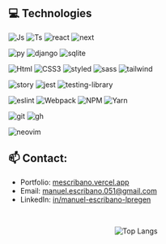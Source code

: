 ## **💻 Technologies**

![Js][js-shield] ![Ts][ts-shield] ![react][react-shield] ![next][next-shield]

![py][Python] ![django][django] ![sqlite][sqlite]

![Html][html-shield] ![CSS3][css-shield] ![styled][styled-shield]
![sass][sass-shield] ![tailwind][tailwind-shield]

![story][story-shield] ![jest][jest-shield] ![testing-library][testing-library]

![eslint][eslint-shield]
![Webpack][webpack-shield] ![NPM][npm-shield] ![Yarn][yarn-shield]

![git][git-shield] ![gh][github-shield]

![neovim][neovim-shield]

## **📫 Contact:**

- Portfolio: [mescribano.vercel.app](https://mescribano.vercel.app/)
- Email: manuel.escribano.051@gmail.com
- LinkedIn: [in/manuel-escribano-lpregen](https://www.linkedin.com/in/manuel-escribano-lpregen/)

<div align='center'>

</br>

![Top Langs](https://github-readme-stats.vercel.app/api/top-langs/?username=LPRegen&layout=compact)

</div>

<!-- Technologies -->

[js-shield]: https://img.shields.io/badge/JavaScript-323330?style=for-the-badge&logo=javascript&logoColor=F7DF1E
[ts-shield]: https://img.shields.io/badge/TypeScript-007ACC?style=for-the-badge&logo=typescript&logoColor=white
[html-shield]: https://img.shields.io/badge/HTML5-E34F26?style=for-the-badge&logo=html5&logoColor=white
[css-shield]: https://img.shields.io/badge/CSS3-1572B6?style=for-the-badge&logo=css3&logoColor=white
[webpack-shield]: https://img.shields.io/badge/Webpack-3c52e6?style=for-the-badge&logo=Webpack&logoColor=white
[react-shield]: https://img.shields.io/badge/React-20232A?style=for-the-badge&logo=react&logoColor=61DAFB
[jest-shield]: https://img.shields.io/badge/Jest-C21325?style=for-the-badge&logo=jest&logoColor=white
[tailwind-shield]: https://img.shields.io/badge/Tailwind_CSS-38B2AC?style=for-the-badge&logo=tailwind-css&logoColor=white
[next-shield]: https://img.shields.io/badge/next.js-000000?style=for-the-badge&logo=nextdotjs&logoColor=white
[styled-shield]: https://img.shields.io/badge/styled--components-DB7093?style=for-the-badge&logo=styled-components&logoColor=white
[sass-shield]: https://img.shields.io/badge/Sass-CC6699?style=for-the-badge&logo=sass&logoColor=white
[story-shield]: https://img.shields.io/badge/storybook-FF4785?style=for-the-badge&logo=storybook&logoColor=white
[eslint-shield]: https://img.shields.io/badge/eslint-3A33D1?style=for-the-badge&logo=eslint&logoColor=white
[npm-shield]: https://img.shields.io/badge/npm-CB3837?style=for-the-badge&logo=npm&logoColor=white
[yarn-shield]: https://img.shields.io/badge/Yarn-2C8EBB?style=for-the-badge&logo=yarn&logoColor=white
[git-shield]: https://img.shields.io/badge/GIT-E44C30?style=for-the-badge&logo=git&logoColor=white
[github-shield]: https://img.shields.io/badge/GitHub-100000?style=for-the-badge&logo=github&logoColor=white
[neovim-shield]: https://img.shields.io/badge/NeoVim-%2357A143.svg?&style=for-the-badge&logo=neovim&logoColor=white
[testing-library]: https://img.shields.io/badge/-TestingLibrary-%23E33332?style=for-the-badge&logo=testig-library&logoColor=white
[SQLite]: https://img.shields.io/badge/sqlite-%2307405e.svg?style=for-the-badge&logo=sqlite&logoCoor=white
[Django]: https://img.shields.io/badge/django-%23092E20.svg?style=for-the-badge&logo=django&logoColor=white
[Python]: https://img.shields.io/badge/python-3670A0?style=for-the-badge&logo=python&logoColor=ffdd54

<!-- Styes -->
